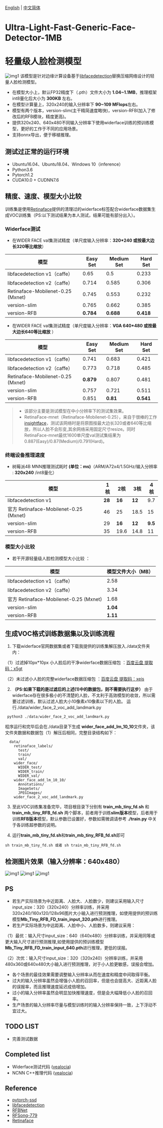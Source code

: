 [English](https://github.com/Linzaer/Ultra-Light-Fast-Generic-Face-Detector-1MB/blob/master/README_EN.md ) | [中文简体](https://github.com/Linzaer/Ultra-Light-Fast-Generic-Face-Detector-1MB )
# Ultra-Light-Fast-Generic-Face-Detector-1MB 
# 轻量级人脸检测模型
![img1](https://github.com/Linzaer/Ultra-Light-Fast-Generic-Face-Detector-1MB/blob/master/readme_imgs/27.jpg)
该模型是针对边缘计算设备基于[libfacedetection](https://github.com/ShiqiYu/libfacedetection/)替换压缩网络设计的轻量人脸检测模型。

 - 在模型大小上，默认FP32精度下（.pth）文件大小为 **1.04~1.1MB**，推理框架int8量化后大小为 **300KB** 左右。
 - 在模型计算量上，320x240的输入分辨率下 **90~109 MFlops**左右。
 - 模型有两个版本，version-slim(主干精简速度略快)，version-RFB(加入了修改后的RFB模块，精度更高)。
 - 提供320x240、640x480不同输入分辨率下使用widerface训练的预训练模型，更好的工作于不同的应用场景。
 - 支持onnx导出，便于移植推理。


## 测试过正常的运行环境
- Ubuntu16.04、Ubuntu18.04、Windows 10（inference）
- Python3.6
- Pytorch1.2
- CUDA10.0 + CUDNN7.6

## 精度、速度、模型大小比较
训练集是使用[Retinaface](https://github.com/deepinsight/insightface/blob/master/RetinaFace/README.md )提供的清理过的widerface标签配合widerface数据集生成VOC训练集（PS:以下测试结果为本人测试，结果可能有部分出入）。
### Widerface测试
 - 在WIDER FACE val集测试精度（单尺度输入分辨率：**320*240 或按最大边长320等比缩放**） 

模型|Easy Set|Medium Set|Hard Set
------|--------|----------|--------
libfacedetection v1（caffe）|0.65 |0.5       |0.233
libfacedetection v2（caffe）|0.714 |0.585       |0.306
Retinaface-Mobilenet-0.25 (Mxnet)   |0.745|0.553|0.232
version-slim|0.765     |0.662       |0.385
version-RFB|**0.784**     |**0.688**       |**0.418**


- 在WIDER FACE val集测试精度（单尺度输入分辨率：**VGA 640*480 或按最大边长640等比缩放** ） 

模型|Easy Set|Medium Set|Hard Set
------|--------|----------|--------
libfacedetection v1（caffe）|0.741 |0.683       |0.421
libfacedetection v2（caffe）|0.773 |0.718       |0.485
Retinaface-Mobilenet-0.25 (Mxnet)   |**0.879**|0.807|0.481
version-slim|0.757     |0.721       |0.511
version-RFB|0.851     |**0.81**       |**0.541**

> - 该部分主要是测试模型在中小分辨率下的测试集效果。
> - RetinaFace-mnet（Retinaface-Mobilenet-0.25），来自于很棒的工作[insightface](https://github.com/deepinsight/insightface)，测试该网络时是将原图按最大边长320或者640等比缩放，所以人脸不会形变,其余网络采用固定尺寸resize。同时RetinaFace-mnet最优1600单尺度val测试集结果为0.887(Easy)/0.87(Medium)/0.791(Hard)。

### 终端设备推理速度

- 树莓派4B MNN推理测试耗时 **(单位：ms)**（ARM/A72x4/1.5GHz/输入分辨率 : **320x240** /int8量化） 

模型|1核|2核|3核|4核
------|--------|----------|--------|--------
libfacedetection v1|**28**    |**16**|**12**|9.7
官方 Retinaface-Mobilenet-0.25 (Mxnet)   |46|25|18.5|15
version-slim|29     |**16**       |**12**|**9.5**
version-RFB|35     |19.6       |14.8| 11


### 模型大小比较
- 若干开源轻量级人脸检测模型大小比较 ：

模型|模型文件大小（MB）
------|--------
libfacedetection v1（caffe）| 2.58
libfacedetection v2（caffe）| 3.34
官方 Retinaface-Mobilenet-0.25 (Mxnet) | 1.68
version-slim| **1.04**
version-RFB| **1.11** 

## 生成VOC格式训练数据集以及训练流程

1. 下载widerface官网数据集或者下载我提供的训练集解压放入./data文件夹内：

  （1）过滤掉10px*10px 小人脸后的干净widerface数据压缩包 ：[百度云盘 提取码：x5gt](https://pan.baidu.com/s/1m600pp-AsNot6XgIiqDlOw )
  
  （2）未过滤小人脸的完整widerface数据压缩包 ：[百度云盘 提取码：xeis](https://pan.baidu.com/s/1Qusz-CjIzsILmjv6jtFpXQ )
  
2. **（PS:如果下载的是过滤后的上述(1)中的数据包，则不需要执行这步）** 由于widerface存在很多极小的不清楚的人脸，不太利于高效模型的收敛，所以需要过滤训练，默认过滤人脸大小10像素x10像素以下的人脸。
运行./data/wider_face_2_voc_add_landmark.py
```Python
 python3 ./data/wider_face_2_voc_add_landmark.py
```
程序运行和完毕后会在./data目录下生成 **wider_face_add_lm_10_10**文件夹，该文件夹数据和数据包（1）解压后相同，完整目录结构如下：
```Shell
  data/
    retinaface_labels/
      test/
      train/
      val/
    wider_face/
      WIDER_test/
      WIDER_train/
      WIDER_val/
    wider_face_add_lm_10_10/
      Annotations/
      ImageSets/
      JPEGImages/
    wider_face_2_voc_add_landmark.py
```

3. 至此VOC训练集准备完毕，项目根目录下分别有 **train_mb_tiny_fd.sh** 和 **train_mb_tiny_RFB_fd.sh** 两个脚本，前者用于训练**slim版本**模型，后者用于训练**RFB版本**模型，默认参数已设置好，参数如需微调请参考 **./train.py** 中关于各训练超参数的说明。

4. 运行**train_mb_tiny_fd.sh**和**train_mb_tiny_RFB_fd.sh**即可
```Shell
sh train_mb_tiny_fd.sh 或者 sh train_mb_tiny_RFB_fd.sh
```

## 检测图片效果（输入分辨率：640x480）
![img1](https://github.com/Linzaer/Ultra-Light-Fast-Generic-Face-Detector-1MB/blob/master/readme_imgs/26.jpg)
![img1](https://github.com/Linzaer/Ultra-Light-Fast-Generic-Face-Detector-1MB/blob/master/readme_imgs/2.jpg)
![img1](https://github.com/Linzaer/Ultra-Light-Fast-Generic-Face-Detector-1MB/blob/master/readme_imgs/4.jpg)
## PS

 - 若生产实际场景为中近距离、人脸大、人脸数少，则建议采用输入尺寸input_size：320（320x240）分辨率训练，并采用320x240/160x120/128x96图片大小输入进行预测推理，如使用提供的预训练模型**Mb_Tiny_RFB_FD_train_input_320.pth**进行推理。
 - 若生产实际场景为中远距离、人脸中小、人脸数多，则建议采用：
 
 （1）最优：输入尺寸input_size：640（640x480）分辨率训练，并采用同等或更大输入尺寸进行预测推理,如使用提供的预训练模型**Mb_Tiny_RFB_FD_train_input_640.pth**进行推理，更低的误报。
 
 （2）次优：输入尺寸input_size：320（320x240）分辨率训练，并采用480x360或640x480大小输入进行预测推理，对于小人脸更敏感，误报会增加。
 
 - 各个场景的最佳效果需要调整输入分辨率从而在速度和精度中间取得平衡。
 - 过大的输入分辨率虽然会增强小人脸的召回率，但是也会提高大、近距离人脸的误报率，而且推理速度延迟成倍增加。
 - 过小的输入分辨率虽然会明显加快推理速度，但是会大幅降低小人脸的召回率。
 - 生产场景的输入分辨率尽量与模型训练时的输入分辨率保持一致，上下浮动不宜过大。

## TODO LIST

 - 完善测试数据

 
## Completed list
 - Widerface测试代码 ([vealocia](https://github.com/vealocia))
 - NCNN C++推理代码 ([vealocia](https://github.com/vealocia))
 
##  Reference
 - [pytorch-ssd](https://github.com/qfgaohao/pytorch-ssd)
 - [libfacedetection](https://github.com/ShiqiYu/libfacedetection/)
 - [RFBNet](https://github.com/ruinmessi/RFBNet)
 - [RFSong-779](https://github.com/songwsx/RFSong-779)
 - [Retinaface](https://github.com/deepinsight/insightface/blob/master/RetinaFace/README.md)
